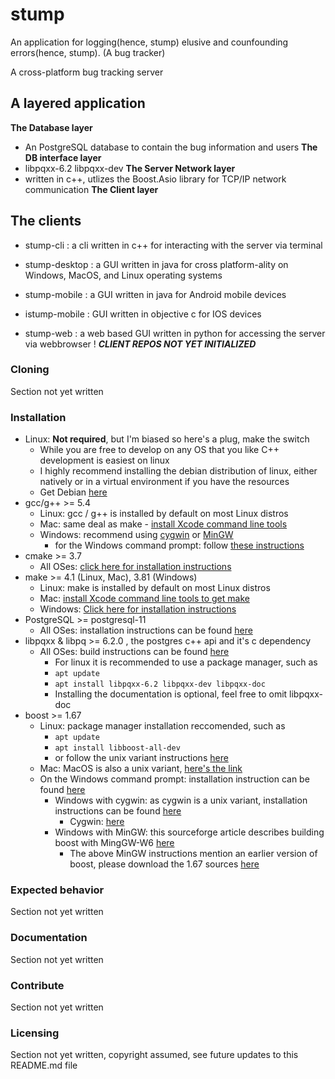 # stump
An application for logging(hence, stump) elusive and counfounding errors(hence, stump).
(A bug tracker)

A cross-platform bug tracking server 

## A layered application
**The Database layer**
 * An PostgreSQL database to contain the bug information and users
**The DB interface layer**
 * libpqxx-6.2 libpqxx-dev
**The Server Network layer**
 * written in c++, utlizes the Boost.Asio library for TCP/IP network communication
 **The Client layer**

## The clients
* stump-cli : a cli written in c++ for interacting with the server via terminal
 
* stump-desktop : a GUI written in java for cross platform-ality on Windows, MacOS, and Linux operating systems

* stump-mobile : a GUI written in java for Android mobile devices

* istump-mobile : GUI written in objective c for IOS devices

* stump-web : a web based GUI written in python for accessing the server via webbrowser
! ***CLIENT REPOS NOT YET INITIALIZED***

### Cloning
Section not yet written
### Installation
* Linux: **Not required**, but I'm biased so here's a plug, make the switch
  * While you are free to develop on any OS that you like C++ development is easiest on linux
  * I highly recommend installing the debian distribution of linux, either natively or in a virtual environment if you have the resources
  * Get Debian [here](https://www.debian.org/distrib/)
* gcc/g++ >= 5.4
  * Linux: gcc / g++ is installed by default on most Linux distros
  * Mac: same deal as make - [install Xcode command line tools](https://developer.apple.com/xcode/features/)
  * Windows: recommend using [cygwin](https://www.cygwin.com/) or [MinGW](http://www.mingw.org/)
    * for the Windows command prompt: follow [these instructions](http://www.sefidian.com/2020/05/09/installing-g-c-compiler-on-windows/)
* cmake >= 3.7
  * All OSes: [click here for installation instructions](https://cmake.org/install/)
* make >= 4.1 (Linux, Mac), 3.81 (Windows)
  * Linux: make is installed by default on most Linux distros
  * Mac: [install Xcode command line tools to get make](https://developer.apple.com/xcode/features/)
  * Windows: [Click here for installation instructions](http://gnuwin32.sourceforge.net/packages/make.htm)
* PostgreSQL >= postgresql-11
  * All OSes:  installation instructions can be found [here](https://www.postresql.org/download/)
* libpqxx & libpq >= 6.2.0 , the postgres c++ api and it's c dependency
  * All OSes:  build instructions can be found [here](https://github.com/jtv/libpqxx/tree/6.2.0#libpqxx)
    * For linux it is recommended to use a package manager, such as
    * `apt update`
    * `apt install libpqxx-6.2 libpqxx-dev libpqxx-doc`
    * Installing the documentation is optional, feel free to omit libpqxx-doc
* boost >= 1.67
  * Linux: package manager installation reccomended, such as 
    * `apt update`
    * `apt install libboost-all-dev`
    * or follow the unix variant instructions [here](https://www.boost.org/doc/libs/1_67_0/more/getting_started/unix-variants.html)
  * Mac: MacOS is also a unix variant, [here's the link](https://www.boost.org/doc/libs/1_67_0/more/getting_started/unix-variants.html)
  * On the Windows command prompt: installation instruction can be found [here](https://www.boost.org/doc/libs/1_67_0/more/getting_started/windows.html)
    * Windows with cygwin: as cygwin is a unix variant, installation instructions can be found [here](https://www.boost.org/doc/libs/1_67_0/more/getting_started/unix-variants.html)
      * Cygwin: [here](https://www.cygwin.com/)
    * Windows with MinGW: this sourceforge article describes building boost with MingGW-W6 [here](https://sourceforge.net/p/mingw-w64/wiki2/Building%20Boost/)
      * The above MinGW instructions mention an earlier version of boost, please download the 1.67 sources [here](https://sourceforge.net/projects/boost/files/boost/1.67.0/)

### Expected behavior
Section not yet written
### Documentation
Section not yet written
### Contribute
Section not yet written
### Licensing
Section not yet written, copyright assumed, see future updates to this README.md file

    
